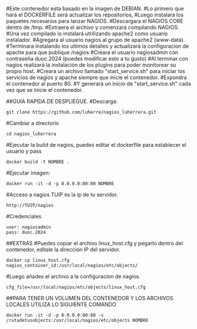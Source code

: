 #Este contenedor esta basado en la imagen de DEBIAN.
#Lo primero que hará el DOCKERFILE será actualizar los repositorios,
#Luego instalara los paquetes necesarios para lanzar NAGIOS.
#Descargara el NAGIOS CORE dentro de /tmp.
#Extraera el archivo y comenzará compilando NAGIOS.
#Una vez compilado lo instalará utrilizando apache2 como usuario instalador.
#Agregara al usuario nagios al grupo de apache2 (www-data).
#Terminara instalando los ultimos detalles y actualizará la configuracion de apache para que publique /nagios
#Creara el usuario nagiosadmin con contraseña duoc.2024 (puedes modificar esto a tu gusto)
#Al terminar con nagios realizará la instalación de los plugins para poder monitorear su propio host.
#Creara un archivo llamado "start_service.sh" para iniciar los servicios de nagios y apache siempre que inicie el contenedor.
#Expondra el contenedor al puerto 80.
#Y generará un inicio de "start_service.sh" cada vez que se inicie el contenedor.

##GUIA RAPIDA DE DESPLIEGUE.
#Descarga:
```
git clone https://github.com/luherre/nagios_luherrera.git
```
#Cambiar a directorio
```
cd nagios_luherrera
```
#Ejecutar la build de nagios, puedes editar el dockerfile para establecer el usuario y pass
```
docker build -t NOMBRE .
```
#Ejecutar imagen:
```
docker run -it -d -p 0.0.0.0:80:80 NOMBRE
```
#Acceso a nagios TUIP es la ip de tu servidor.
```
http://TUIP/nagios
```
#Credenciales
```
user: nagiosadmin
pass: duoc.2024
```

##EXTRAS
#Puedes copiar el archivo linux_host.cfg y pegarlo dentro del contenedor, editale la dirección IP del servidor.
```
docker cp linux_host.cfg nagios_container_id:/usr/local/nagios/etc/objects/
```
#Luego añades el archivo a la configuracion de nagios.
```
cfg_file=/usr/local/nagios/etc/objects/linux_host.cfg
```

##PARA TENER UN VOLUMEN DEL CONTENEDOR Y LOS ARCHIVOS LOCALES UTILIZA LO SIGUIENTE COMANDO
```
docker run -it -d -p 0.0.0.0:80:80 -v /rutadetusobjects:/usr/local/nagios/etc/objects NOMBRE
```
